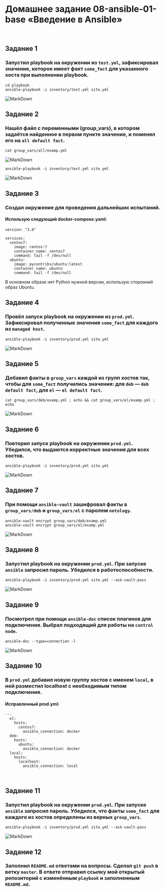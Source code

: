 # Домашнее задание 08-ansible-01-base «Введение в Ansible»

<br>

## Задание 1
### Запустил playbook на окружении из `test.yml`, зафиксировал значение, которое имеет факт `some_fact` для указанного хоста при выполнении playbook.
```
cd playbook
ansible-playbook -i inventory/test.yml site.yml
```
![MarkDown](img/1.png)
<br>

## Задание 2
### Нашёл файл с переменными (group_vars), в котором задаётся найденное в первом пункте значение, и поменял его на `all default fact`.
```
cat group_vars/all/examp.yml
```
![MarkDown](img/2.png)

```
ansible-playbook -i inventory/test.yml site.yml
```
![MarkDown](img/3.png)
<br>

## Задание 3
### Создал окружение для проведения дальнейших испытаний.
#### Использую следующий docker-compose.yaml:
```
version: "3.6"

services:
  centos7:
    image: centos:7
    container_name: centos7
    command: tail -f /dev/null
  ubuntu:
    image: pycontribs/ubuntu:latest
    container_name: ubuntu
    command: tail -f /dev/null
```
В основном образе нет Python нужной версии, использую сторонний образ Ubuntu.
<br>

## Задание 4
### Провёл запуск playbook на окружении из `prod.yml`. Зафиксировал полученные значения `some_fact` для каждого из `managed host`.
```
ansible-playbook -i inventory/prod.yml site.yml
```
![MarkDown](img/4.png)
<br>

## Задание 5
### Добавил факты в `group_vars` каждой из групп хостов так, чтобы для `some_fact` получились значения: для `deb` — `deb default fact`, для `el` — `el default fact`.
```
cat group_vars/deb/examp.yml ; echo && cat group_vars/el/examp.yml ; echo
```
![MarkDown](img/5.png)
<br>

## Задание 6
### Повторил запуск playbook на окружении `prod.yml`. Убедился, что выдаются корректные значения для всех хостов.
```
ansible-playbook -i inventory/prod.yml site.yml
```
![MarkDown](img/6.png)
<br>

## Задание 7
### При помощи `ansible-vault` зашифровал факты в `group_vars/deb` и `group_vars/el` с паролем `netology`.
```
ansible-vault encrypt group_vars/deb/examp.yml
ansible-vault encrypt group_vars/el/examp.yml
```
![MarkDown](img/7.png)
<br>

## Задание 8
### Запустил playbook на окружении `prod.yml`. При запуске `ansible` запросил пароль. Убедился в работоспособности.
```
ansible-playbook -i inventory/prod.yml site.yml --ask-vault-pass
```
![MarkDown](img/8.png)
<br>

## Задание 9
### Посмотрел при помощи `ansible-doc` список плагинов для подключения. Выбрал подходящий для работы на `control node`.
```
ansible-doc --type=connection -l
```
![MarkDown](img/9.png)
<br>

## Задание 10
### В `prod.yml` добавил новую группу хостов с именем  `local`, в ней разместил localhost с необходимым типом подключения.
#### Исправленный prod.yml:
```
---
  el:
    hosts:
      centos7:
        ansible_connection: docker
  deb:
    hosts:
      ubuntu:
        ansible_connection: docker
  local:
    hosts:
      localhost:
        ansible_connection: local
```
<br>

## Задание 11
### Запустил playbook на окружении `prod.yml`. При запуске `ansible` запросил пароль. Убедился, что факты `some_fact` для каждого из хостов определены из верных `group_vars`.
```
ansible-playbook -i inventory/prod.yml site.yml --ask-vault-pass
```
![MarkDown](img/10.png)
<br>

## Задание 12
### Заполнил `README.md` ответами на вопросы. Сделал `git push` в ветку `master`. В ответе отправил ссылку мой открытый репозиторий с изменённым `playbook` и заполненным `README.md`.
<br>

